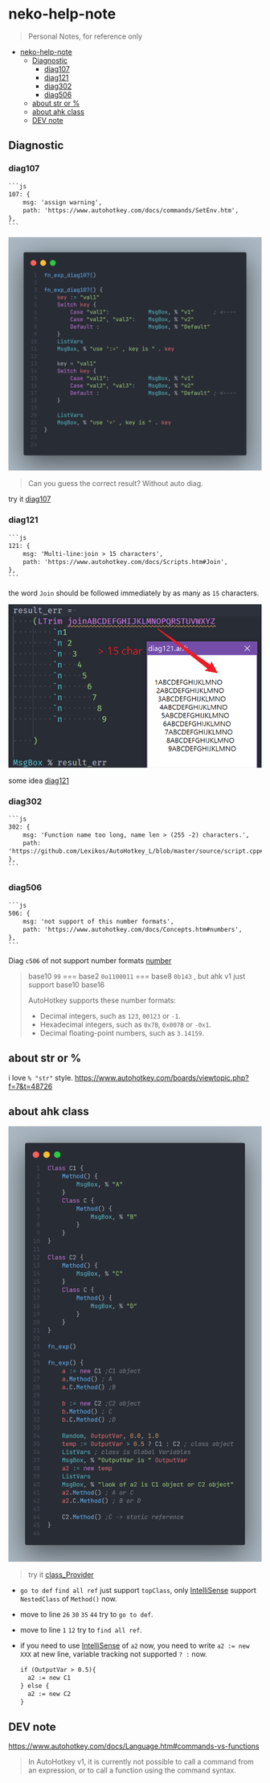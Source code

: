 # neko-help-note

> Personal Notes, for reference only

- [neko-help-note](#neko-help-note)
  - [Diagnostic](#diagnostic)
    - [diag107](#diag107)
    - [diag121](#diag121)
    - [diag302](#diag302)
    - [diag506](#diag506)
  - [about str or %](#about-str-or-)
  - [about ahk class](#about-ahk-class)
  - [DEV note](#dev-note)

## Diagnostic

### diag107

    ```js
    107: {
        msg: 'assign warning',
        path: 'https://www.autohotkey.com/docs/commands/SetEnv.htm',
    },
    ```

![diag107](./img/diag107.png)

> Can you guess the correct result? Without auto diag.

try it [diag107](./ahk/diag107.ahk)

### diag121

    ```js
    121: {
        msg: 'Multi-line:join > 15 characters',
        path: 'https://www.autohotkey.com/docs/Scripts.htm#Join',
    },
    ```

the word `Join` should be followed immediately by as many as `15` characters.

![diag121](./img/diag121.png)

some idea [diag121](./ahk/diag121.ahk)

### diag302

    ```js
    302: {
        msg: 'Function name too long, name len > (255 -2) characters.',
        path: 'https://github.com/Lexikos/AutoHotkey_L/blob/master/source/script.cpp#L8744',
    },
    ```

### diag506

    ```js
    506: {
        msg: 'not support of this number formats',
        path: 'https://www.autohotkey.com/docs/Concepts.htm#numbers',
    },
    ```

Diag `c506` of not support number formats [number](https://www.autohotkey.com/docs/Concepts.htm#numbers)

> base10 `99` === base2 `0o1100011` === base8 `0b143` , but ahk v1 just support base10 base16
>
> AutoHotkey supports these number formats:
>
> - Decimal integers, such as `123`, `00123` or `-1`.
> - Hexadecimal integers, such as `0x7B`, `0x007B` or `-0x1`.
> - Decimal floating-point numbers, such as `3.14159`.

## about str or %

i love `% "str"` style.
<https://www.autohotkey.com/boards/viewtopic.php?f=7&t=48726>

## about ahk class

![class_Provider](./img/class_Provider.png)

> try it [class_Provider](./ahk/class_Provider.ahk)

- `go to def` `find all ref` just support `topClass`, only [IntelliSense](https://github.com/CoffeeChaton/vscode-autohotkey-NekoHelp#4-completion-of-class) support `NestedClass` of `Method()` now.
- move to line `26` `30` `35` `44` try to `go to def`.
- move to line `1` `12` try to `find all ref`.
- if you need to use [IntelliSense](https://github.com/CoffeeChaton/vscode-autohotkey-NekoHelp#4-completion-of-class) of `a2` now, you need to write `a2 := new XXX` at new line, variable tracking not supported `? :` now.

  ```ahk
  if (OutputVar > 0.5){
    a2 := new C1
  } else {
    a2 := new C2
  }
  ```

## DEV note

<https://www.autohotkey.com/docs/Language.htm#commands-vs-functions>

> In AutoHotkey v1, it is currently not possible to call a command from an expression, or to call a function using the command syntax.
